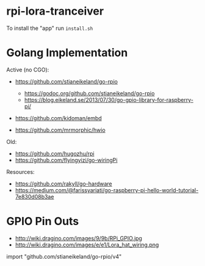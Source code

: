 # rpi-lora-tranceiver

To install the "app" run `install.sh`

# Golang Implementation


Active (no CGO):

* https://github.com/stianeikeland/go-rpio
  * https://godoc.org/github.com/stianeikeland/go-rpio
  * https://blog.eikeland.se/2013/07/30/go-gpio-library-for-raspberry-pi/
  
* https://github.com/kidoman/embd
* https://github.com/mrmorphic/hwio

Old:

* https://github.com/hugozhu/rpi
* https://github.com/flyingyizi/go-wiringPi


Resources:

* https://github.com/rakyll/go-hardware
* https://medium.com/@farissyariati/go-raspberry-pi-hello-world-tutorial-7e830d08b3ae


# GPIO Pin Outs

* http://wiki.dragino.com/images/9/9b/RPi_GPIO.jpg
* http://wiki.dragino.com/images/e/e1/Lora_hat_wiring.png

import "github.com/stianeikeland/go-rpio/v4"